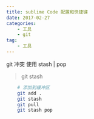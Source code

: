 ```yaml
---
title: sublime Code 配置和快捷键
date: 2017-02-27
categories:
    - 工具
    - git
tag:
    - 工具
---
```


git 冲突 使用 stash | pop
<!--more-->

> git stash

```bash
    # 添加到缓冲区
    git add .
    git stash
    git pull
    git stash pop
```
